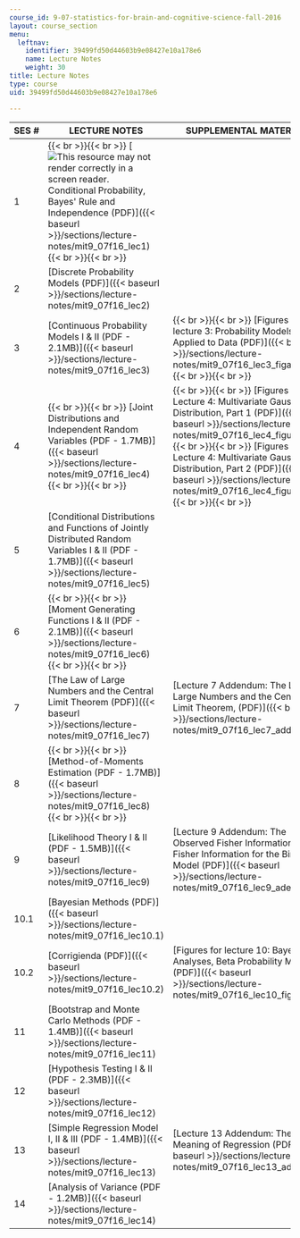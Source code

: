 ```yaml
---
course_id: 9-07-statistics-for-brain-and-cognitive-science-fall-2016
layout: course_section
menu:
  leftnav:
    identifier: 39499fd50d44603b9e08427e10a178e6
    name: Lecture Notes
    weight: 30
title: Lecture Notes
type: course
uid: 39499fd50d44603b9e08427e10a178e6

---
```


| SES # | LECTURE NOTES | SUPPLEMENTAL MATERIALS |
| --- | --- | --- |
| 1 |  {{< br >}}{{< br >}} [![This resource may not render correctly in a screen reader.](/images/inacessible.gif)Conditional Probability, Bayes' Rule and Independence (PDF)]({{< baseurl >}}/sections/lecture-notes/mit9_07f16_lec1) {{< br >}}{{< br >}}  | &nbsp; |
| 2 | [Discrete Probability Models (PDF)]({{< baseurl >}}/sections/lecture-notes/mit9_07f16_lec2) | &nbsp; |
| 3 | [Continuous Probability Models I & II (PDF - 2.1MB)]({{< baseurl >}}/sections/lecture-notes/mit9_07f16_lec3) |  {{< br >}}{{< br >}} [Figures for lecture 3: Probability Models Applied to Data (PDF)]({{< baseurl >}}/sections/lecture-notes/mit9_07f16_lec3_figadendm) {{< br >}}{{< br >}}  |
| 4 |  {{< br >}}{{< br >}} [Joint Distributions and Independent Random Variables (PDF - 1.7MB)]({{< baseurl >}}/sections/lecture-notes/mit9_07f16_lec4) {{< br >}}{{< br >}}  |  {{< br >}}{{< br >}} [Figures for Lecture 4: Multivariate Gaussian Distribution, Part 1 (PDF)]({{< baseurl >}}/sections/lecture-notes/mit9_07f16_lec4_figures1) {{< br >}}{{< br >}} [Figures for Lecture 4: Multivariate Gaussian Distribution, Part 2 (PDF)]({{< baseurl >}}/sections/lecture-notes/mit9_07f16_lec4_figures2) {{< br >}}{{< br >}}  |
| 5 | [Conditional Distributions and Functions of Jointly Distributed Random Variables I & II (PDF - 1.7MB)]({{< baseurl >}}/sections/lecture-notes/mit9_07f16_lec5) | &nbsp; |
| 6 |  {{< br >}}{{< br >}} [Moment Generating Functions I & II (PDF - 2.1MB)]({{< baseurl >}}/sections/lecture-notes/mit9_07f16_lec6) {{< br >}}{{< br >}}  | &nbsp; |
| 7 | [The Law of Large Numbers and the Central Limit Theorem (PDF)]({{< baseurl >}}/sections/lecture-notes/mit9_07f16_lec7) | [Lecture 7 Addendum: The Law of Large Numbers and the Central Limit Theorem, (PDF)]({{< baseurl >}}/sections/lecture-notes/mit9_07f16_lec7_addendum) |
| 8 |  {{< br >}}{{< br >}} [Method-of-Moments Estimation (PDF - 1.7MB)]({{< baseurl >}}/sections/lecture-notes/mit9_07f16_lec8) {{< br >}}{{< br >}}  | &nbsp; |
| 9 | [Likelihood Theory I & II (PDF - 1.5MB)]({{< baseurl >}}/sections/lecture-notes/mit9_07f16_lec9) | [Lecture 9 Addendum: The Observed Fisher Information and Fisher Information for the Binomial Model (PDF)]({{< baseurl >}}/sections/lecture-notes/mit9_07f16_lec9_adendm) |
| 10.1 | [Bayesian Methods (PDF)]({{< baseurl >}}/sections/lecture-notes/mit9_07f16_lec10.1) | &nbsp; |
| 10.2 | [Corrigienda (PDF)]({{< baseurl >}}/sections/lecture-notes/mit9_07f16_lec10.2) | [Figures for lecture 10: Bayesian Analyses, Beta Probability Models (PDF)]({{< baseurl >}}/sections/lecture-notes/mit9_07f16_lec10_figures) |
| 11 | [Bootstrap and Monte Carlo Methods (PDF - 1.4MB)]({{< baseurl >}}/sections/lecture-notes/mit9_07f16_lec11) | &nbsp; |
| 12 | [Hypothesis Testing I & II (PDF - 2.3MB)]({{< baseurl >}}/sections/lecture-notes/mit9_07f16_lec12) | &nbsp; |
| 13 | [Simple Regression Model I, II & III (PDF - 1.4MB)]({{< baseurl >}}/sections/lecture-notes/mit9_07f16_lec13) | [Lecture 13 Addendum: The Meaning of Regression (PDF)]({{< baseurl >}}/sections/lecture-notes/mit9_07f16_lec13_adendm) |
| 14 | [Analysis of Variance (PDF - 1.2MB)]({{< baseurl >}}/sections/lecture-notes/mit9_07f16_lec14) |
